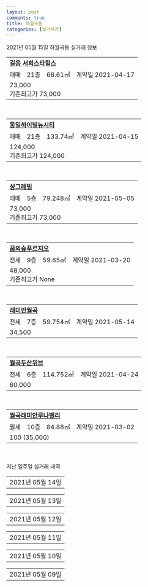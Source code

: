 ```yaml
---
layout: post
comments: true
title: 하월곡동
categories: [실거래가]
---
```


2021년 05월 15일 하월곡동 실거래 정보

<table>
  <tr>
    <td colspan="4" style="font-weight: bold;"><a href="https://search.naver.com/search.naver?query=길음 서희스타힐스">길음 서희스타힐스</a></td>
  </tr>
    
  <tr>
    <td>매매</td>
    <td>21층</td>
    <td>66.61㎡</td>
    <td>계약일 2021-04-17</td>
  </tr>
  <tr>
    <td colspan="4">73,000<br>기존최고가 73,000</td>
  </tr>
    
</table>
<br>
<table>
  <tr>
    <td colspan="4" style="font-weight: bold;"><a href="https://search.naver.com/search.naver?query=동일하이빌뉴시티">동일하이빌뉴시티</a></td>
  </tr>
    
  <tr>
    <td>매매</td>
    <td>21층</td>
    <td>133.74㎡</td>
    <td>계약일 2021-04-15</td>
  </tr>
  <tr>
    <td colspan="4">124,000<br>기존최고가 124,000</td>
  </tr>
    
</table>
<br>
<table>
  <tr>
    <td colspan="4" style="font-weight: bold;"><a href="https://search.naver.com/search.naver?query=샹그레빌">샹그레빌</a></td>
  </tr>
    
  <tr>
    <td>매매</td>
    <td>5층</td>
    <td>79.248㎡</td>
    <td>계약일 2021-05-05</td>
  </tr>
  <tr>
    <td colspan="4">73,000<br>기존최고가 73,000</td>
  </tr>
    
</table>
<br>
<table>
  <tr>
    <td colspan="4" style="font-weight: bold;"><a href="https://search.naver.com/search.naver?query=꿈의숲푸르지오">꿈의숲푸르지오</a></td>
  </tr>
    
  <tr>
    <td>전세</td>
    <td>9층</td>
    <td>59.65㎡</td>
    <td>계약일 2021-03-20</td>
  </tr>
  <tr>
    <td colspan="4">48,000<br>기존최고가 None</td>
  </tr>
    
</table>
<br>
<table>
  <tr>
    <td colspan="4" style="font-weight: bold;"><a href="https://search.naver.com/search.naver?query=래미안월곡">래미안월곡</a></td>
  </tr>
    
  <tr>
    <td>전세</td>
    <td>7층</td>
    <td>59.754㎡</td>
    <td>계약일 2021-05-14</td>
  </tr>
  <tr>
    <td colspan="4">34,500</td>
  </tr>
    
</table>
<br>
<table>
  <tr>
    <td colspan="4" style="font-weight: bold;"><a href="https://search.naver.com/search.naver?query=월곡두산위브">월곡두산위브</a></td>
  </tr>
    
  <tr>
    <td>전세</td>
    <td>6층</td>
    <td>114.752㎡</td>
    <td>계약일 2021-04-24</td>
  </tr>
  <tr>
    <td colspan="4">60,000</td>
  </tr>
    
</table>
<br>
<table>
  <tr>
    <td colspan="4" style="font-weight: bold;"><a href="https://search.naver.com/search.naver?query=월곡래미안루나밸리">월곡래미안루나밸리</a></td>
  </tr>
    
  <tr>
    <td>월세</td>
    <td>10층</td>
    <td>84.88㎡</td>
    <td>계약일 2021-03-02</td>
  </tr>
  <tr>
    <td colspan="4">100 (35,000)</td>
  </tr>
    
</table>
    
<div style="margin-top: 50px; margin-bottom: 13px">지난 일주일 실거래 내역</div>

  <table style="width: 100%; margin-bottom: 1px">
      <tr class="header">
        <td>2021년 05월 14일</td>
      </tr>
      <tr class="child" style="display: none">
        <td>
            
        <table>
          <tr>
            <td colspan="4" style="font-weight: bold;"><a href="https://search.naver.com/search.naver?query=월곡두산위브">월곡두산위브</a></td>
          </tr>

          <tr>
            <td>전세</td>
            <td>8층</td>
            <td>59.855㎡</td>
            <td>계약일 2021-03-10</td>
          </tr>
          <tr>
            <td colspan="4">45,000</td>
          </tr>
    
          <tr>
            <td>전세</td>
            <td>14층</td>
            <td>84.843㎡</td>
            <td>계약일 2021-04-05</td>
          </tr>
          <tr>
            <td colspan="4">58,000</td>
          </tr>
    
        </table>
    
        </td>
      </tr>
  </table>
    
  <table style="width: 100%; margin-bottom: 1px">
      <tr class="header">
        <td>2021년 05월 13일</td>
      </tr>
      <tr class="child" style="display: none">
        <td>
            
        <table>
          <tr>
            <td colspan="4" style="font-weight: bold;"><a href="https://search.naver.com/search.naver?query=동신">동신</a></td>
          </tr>

          <tr>
            <td>매매</td>
            <td>20층</td>
            <td>84.78㎡</td>
            <td>계약일 2021-05-06</td>
          </tr>
          <tr>
            <td colspan="4">85,000<br>기존최고가 85,000</td>
          </tr>
    
        </table>
        <table style="margin-top: 5px">
          <tr>
            <td colspan="4" style="font-weight: bold;"><a href="https://search.naver.com/search.naver?query=월곡래미안루나밸리">월곡래미안루나밸리</a></td>
          </tr>
    
          <tr>
            <td>매매</td>
            <td>4층</td>
            <td>84.88㎡</td>
            <td>계약일 2021-04-15</td>
          </tr>
          <tr>
            <td colspan="4">104,500<br>기존최고가 104,500</td>
          </tr>
    
        </table>
    
        </td>
      </tr>
  </table>
    
  <table style="width: 100%; margin-bottom: 1px">
      <tr class="header">
        <td>2021년 05월 12일</td>
      </tr>
      <tr class="child" style="display: none">
        <td>
            
        <table>
          <tr>
            <td colspan="4" style="font-weight: bold;"><a href="https://search.naver.com/search.naver?query=월곡래미안루나밸리">월곡래미안루나밸리</a></td>
          </tr>

          <tr>
            <td>전세</td>
            <td>7층</td>
            <td>114.93㎡</td>
            <td>계약일 2021-05-10</td>
          </tr>
          <tr>
            <td colspan="4">68,000</td>
          </tr>
    
        </table>
    
        </td>
      </tr>
  </table>
    
  <table style="width: 100%; margin-bottom: 1px">
      <tr class="header">
        <td>2021년 05월 11일</td>
      </tr>
      <tr class="child" style="display: none">
        <td>
            
        <table>
          <tr>
            <td colspan="4" style="font-weight: bold;"><a href="https://search.naver.com/search.naver?query=아남">아남</a></td>
          </tr>

          <tr>
            <td>매매</td>
            <td>17층</td>
            <td>84.69㎡</td>
            <td>계약일 2021-04-12</td>
          </tr>
          <tr>
            <td colspan="4">64,800<br>기존최고가 64,800</td>
          </tr>
    
          <tr>
            <td>매매</td>
            <td>8층</td>
            <td>59.97㎡</td>
            <td>계약일 2021-04-19</td>
          </tr>
          <tr>
            <td colspan="4">57,700<br>기존최고가 57,700</td>
          </tr>
    
        </table>
        <table style="margin-top: 5px">
          <tr>
            <td colspan="4" style="font-weight: bold;"><a href="https://search.naver.com/search.naver?query=꿈의숲푸르지오">꿈의숲푸르지오</a></td>
          </tr>
    
          <tr>
            <td>월세</td>
            <td>7층</td>
            <td>59.65㎡</td>
            <td>계약일 2021-05-08</td>
          </tr>
          <tr>
            <td colspan="4">60 (12,600)</td>
          </tr>
    
          <tr>
            <td>전세</td>
            <td>3층</td>
            <td>59.65㎡</td>
            <td>계약일 2021-05-08</td>
          </tr>
          <tr>
            <td colspan="4">34,650</td>
          </tr>
    
        </table>
        <table style="margin-top: 5px">
          <tr>
            <td colspan="4" style="font-weight: bold;"><a href="https://search.naver.com/search.naver?query=래미안월곡">래미안월곡</a></td>
          </tr>
    
          <tr>
            <td>전세</td>
            <td>18층</td>
            <td>59.754㎡</td>
            <td>계약일 2021-05-08</td>
          </tr>
          <tr>
            <td colspan="4">38,850</td>
          </tr>
    
        </table>
        <table style="margin-top: 5px">
          <tr>
            <td colspan="4" style="font-weight: bold;"><a href="https://search.naver.com/search.naver?query=월곡두산위브">월곡두산위브</a></td>
          </tr>
    
          <tr>
            <td>전세</td>
            <td>14층</td>
            <td>84.843㎡</td>
            <td>계약일 2021-05-08</td>
          </tr>
          <tr>
            <td colspan="4">35,700</td>
          </tr>
    
        </table>
    
        </td>
      </tr>
  </table>
    
  <table style="width: 100%; margin-bottom: 1px">
      <tr class="header">
        <td>2021년 05월 10일</td>
      </tr>
      <tr class="child" style="display: none">
        <td>
            
        <table>
          <tr>
            <td colspan="4" style="font-weight: bold;"><a href="https://search.naver.com/search.naver?query=실거래정보없음">실거래정보없음</a></td>
          </tr>

        </table>
    
        </td>
      </tr>
  </table>
    
  <table style="width: 100%; margin-bottom: 1px">
      <tr class="header">
        <td>2021년 05월 09일</td>
      </tr>
      <tr class="child" style="display: none">
        <td>
            
        <table>
          <tr>
            <td colspan="4" style="font-weight: bold;"><a href="https://search.naver.com/search.naver?query=실거래정보없음">실거래정보없음</a></td>
          </tr>

        </table>
    
        </td>
      </tr>
  </table>
    

